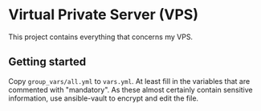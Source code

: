 # Virtual Private Server (VPS)

This project contains everything that concerns my VPS.

## Getting started

Copy `group_vars/all.yml` to `vars.yml`. At least fill in the variables that are commented with "mandatory". As these almost certainly contain sensitive information, use ansible-vault to encrypt and edit the file.
